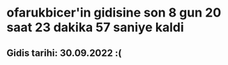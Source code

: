 # ofarukbicer'in gidisine son 8 gun 20 saat 23 dakika 57 saniye kaldi

## Gidis tarihi: 30.09.2022 :(
